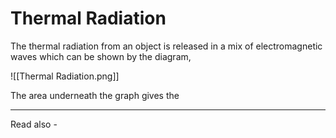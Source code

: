# Thermal Radiation

The thermal radiation from an object is released in a mix of electromagnetic waves which can be shown by the diagram,

![[Thermal Radiation.png]]

The area underneath the graph gives the 

---
Read also - 